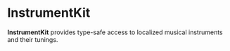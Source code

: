 # InstrumentKit

**InstrumentKit** provides type-safe access to localized musical instruments and their tunings.
